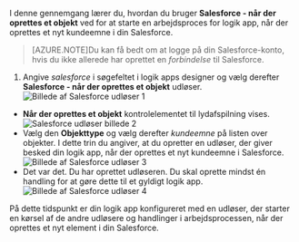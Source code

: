 I denne gennemgang lærer du, hvordan du bruger **Salesforce - når der oprettes et objekt** ved for at starte en arbejdsproces for logik app, når der oprettes et nyt kundeemne i din Salesforce.

>[AZURE.NOTE]Du kan få bedt om at logge på din Salesforce-konto, hvis du ikke allerede har oprettet en *forbindelse* til Salesforce.  

1. Angive *salesforce* i søgefeltet i logik apps designer og vælg derefter **Salesforce - når der oprettes et objekt** udløser.  
![Billede af Salesforce udløser 1](./media/connectors-create-api-salesforce/trigger-1.png)   
- **Når der oprettes et objekt** kontrolelementet til lydafspilning vises.  
![Salesforce udløser billede 2](./media/connectors-create-api-salesforce/trigger-2.png)   
- Vælg den **Objekttype** og vælg derefter *kundeemne* på listen over objekter. I dette trin du angiver, at du opretter en udløser, der giver besked din logik app, når der oprettes et nyt kundeemne i Salesforce.   
![Billede af Salesforce udløser 3](./media/connectors-create-api-salesforce/trigger-3.png)   
- Det var det. Du har oprettet udløseren. Du skal oprette mindst én handling for at gøre dette til et gyldigt logik app.    
![Billede af Salesforce udløser 4](./media/connectors-create-api-salesforce/trigger-4.png)   

På dette tidspunkt er din logik app konfigureret med en udløser, der starter en kørsel af de andre udløsere og handlinger i arbejdsprocessen, når der oprettes et nyt element i din Salesforce.  